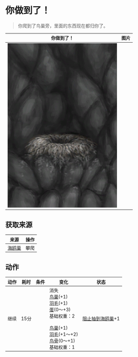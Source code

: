 # 你做到了！  
> 你爬到了鸟巢旁，里面的东西现在都归你了。  
  
  你做到了！  |   图片   
 ----  |  ----:   
   |  ![](Sprite/SeagullNest.png)   
  
## 获取来源  
来源  |  操作  
----  |  ----  
[海鸥巢](SeagullNest.md)  |  攀爬  
## 动作  
动作  |  耗时  |  条件  |  变化  |  状态  
----  |  ----  |  ----  |  ----  |  ----  
继续<br>  |  15分  |    |  消失<br>[鸟巢](Nest.md)(+1)<br>[羽毛](Feathers.md)(+1)<br>[蛋](Egg.md)(0～+3)<br>基础权重：2<br><br>[鸟巢](Nest.md)(+1)<br>[羽毛](Feathers.md)(+1～+2)<br>[鸟骨](BonesBird.md)(0～+1)<br>基础权重：1<br>  |  [阻止抽到海鸥巢](SeagullNestKiller.md)+1  
